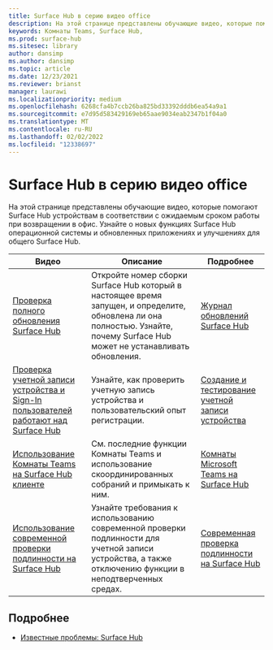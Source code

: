 ```yaml
---
title: Surface Hub в серию видео office
description: На этой странице представлены обучающие видео, которые помогают Surface Hub устройствам в соответствии с ожидаемым сроком и функционированием.
keywords: Комнаты Teams, Surface Hub,
ms.prod: surface-hub
ms.sitesec: library
author: dansimp
ms.author: dansimp
ms.topic: article
ms.date: 12/23/2021
ms.reviewer: brianst
manager: laurawi
ms.localizationpriority: medium
ms.openlocfilehash: 6268cfa4b7ccb26ba825bd33392dddb6ea54a9a1
ms.sourcegitcommit: e7d95d583429169eb65aae9034eab2347b1f04a0
ms.translationtype: MT
ms.contentlocale: ru-RU
ms.lasthandoff: 02/02/2022
ms.locfileid: "12338697"
---
```

# <a name="surface-hub-return-to-the-office-video-series"></a>Surface Hub в серию видео office

На этой странице представлены обучающие видео, которые помогают Surface Hub устройствам в соответствии с ожидаемым сроком работы при возвращении в офис.  Узнайте о новых функциях Surface Hub операционной системы и обновленных приложениях и улучшениях для общего Surface Hub.

| Видео                                                                                                        | Описание                                                                                                                                              | Подробнее
| ------------------------------------------------------------------------------------------------------------ | -------------------------------------------------------------------------------------------------------------------------------------------------------- | ---------------------------------------------------------------------------------------------------------------------|
| [Проверка полного обновления Surface Hub](https://youtu.be/rxL5cUS_3TA)                                 | Откройте номер сборки Surface Hub который в настоящее время запущен, и определите, обновлена ли она полностью. Узнайте, почему Surface Hub может не устанавливать обновления. | [Журнал обновлений Surface Hub](surface-hub-update-history.md)                                                          |                                                                                                                                     |
| [Проверка учетной записи устройства и Sign-In пользователей работают над Surface Hub](https://youtu.be/GDACltfrIdA)   | Узнайте, как проверить учетную запись устройства и пользовательский опыт регистрации.                                                                                      | [Создание и тестирование учетной записи устройства](create-and-test-a-device-account-surface-hub.md#account-verification-and-testing) |
| [Использование Комнаты Teams на Surface Hub клиенте](https://youtu.be/1NzbvPkBC-s)                                 | См. последние функции Комнаты Teams и использование скоординированных собраний и примыкать к ним.                                                          | [Комнаты Microsoft Teams на Surface Hub](surface-hub-teams-rooms.md)                                                   |
| [Использование современной проверки подлинности на Surface Hub](https://youtu.be/6d2WAs9bC0o)                              | Узнайте требования к использованию современной проверки подлинности для учетной записи устройства, а также отключению функции в неподтверченных средах.              | [Современная проверка подлинности на Surface Hub](surface-hub-modern-auth.md)                                                   |

## <a name="learn-more"></a>Подробнее

- [Известные проблемы: Surface Hub](surface-hub-2020-team-update-known-issues.md)
